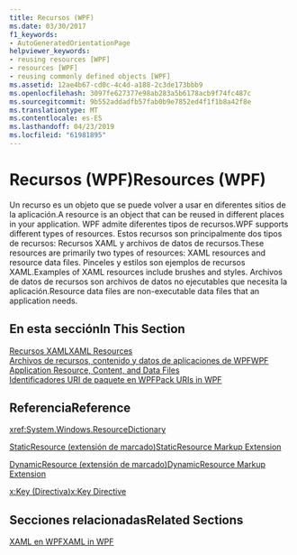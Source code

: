 ```yaml
---
title: Recursos (WPF)
ms.date: 03/30/2017
f1_keywords:
- AutoGeneratedOrientationPage
helpviewer_keywords:
- reusing resources [WPF]
- resources [WPF]
- reusing commonly defined objects [WPF]
ms.assetid: 12ae4b67-cd0c-4c4d-a188-2c3de173bbb9
ms.openlocfilehash: 3097fe627377e98ab283a5b6178acb9f74fc487c
ms.sourcegitcommit: 9b552addadfb57fab0b9e7852ed4f1f1b8a42f8e
ms.translationtype: MT
ms.contentlocale: es-ES
ms.lasthandoff: 04/23/2019
ms.locfileid: "61981895"
---
```

# <a name="resources-wpf"></a><span data-ttu-id="8ec86-102">Recursos (WPF)</span><span class="sxs-lookup"><span data-stu-id="8ec86-102">Resources (WPF)</span></span>
<span data-ttu-id="8ec86-103">Un recurso es un objeto que se puede volver a usar en diferentes sitios de la aplicación.</span><span class="sxs-lookup"><span data-stu-id="8ec86-103">A resource is an object that can be reused in different places in your application.</span></span> <span data-ttu-id="8ec86-104">WPF admite diferentes tipos de recursos.</span><span class="sxs-lookup"><span data-stu-id="8ec86-104">WPF supports different types of resources.</span></span> <span data-ttu-id="8ec86-105">Estos recursos son principalmente dos tipos de recursos: Recursos XAML y archivos de datos de recursos.</span><span class="sxs-lookup"><span data-stu-id="8ec86-105">These resources are primarily two types of resources: XAML resources and resource data files.</span></span> <span data-ttu-id="8ec86-106">Pinceles y estilos son ejemplos de recursos XAML.</span><span class="sxs-lookup"><span data-stu-id="8ec86-106">Examples of XAML resources include brushes and styles.</span></span> <span data-ttu-id="8ec86-107">Archivos de datos de recursos son archivos de datos no ejecutables que necesita la aplicación.</span><span class="sxs-lookup"><span data-stu-id="8ec86-107">Resource data files are non-executable data files that an application needs.</span></span>  
  
## <a name="in-this-section"></a><span data-ttu-id="8ec86-108">En esta sección</span><span class="sxs-lookup"><span data-stu-id="8ec86-108">In This Section</span></span>  
 [<span data-ttu-id="8ec86-109">Recursos XAML</span><span class="sxs-lookup"><span data-stu-id="8ec86-109">XAML Resources</span></span>](xaml-resources.md)  
 [<span data-ttu-id="8ec86-110">Archivos de recursos, contenido y datos de aplicaciones de WPF</span><span class="sxs-lookup"><span data-stu-id="8ec86-110">WPF Application Resource, Content, and Data Files</span></span>](../app-development/wpf-application-resource-content-and-data-files.md)  
 [<span data-ttu-id="8ec86-111">Identificadores URI de paquete en WPF</span><span class="sxs-lookup"><span data-stu-id="8ec86-111">Pack URIs in WPF</span></span>](../app-development/pack-uris-in-wpf.md)  
  
## <a name="reference"></a><span data-ttu-id="8ec86-112">Referencia</span><span class="sxs-lookup"><span data-stu-id="8ec86-112">Reference</span></span>  
 <xref:System.Windows.ResourceDictionary>  
  
 [<span data-ttu-id="8ec86-113">StaticResource (extensión de marcado)</span><span class="sxs-lookup"><span data-stu-id="8ec86-113">StaticResource Markup Extension</span></span>](staticresource-markup-extension.md)  
  
 [<span data-ttu-id="8ec86-114">DynamicResource (extensión de marcado)</span><span class="sxs-lookup"><span data-stu-id="8ec86-114">DynamicResource Markup Extension</span></span>](dynamicresource-markup-extension.md)  
  
 [<span data-ttu-id="8ec86-115">x:Key (Directiva)</span><span class="sxs-lookup"><span data-stu-id="8ec86-115">x:Key Directive</span></span>](../../xaml-services/x-key-directive.md)  
  
## <a name="related-sections"></a><span data-ttu-id="8ec86-116">Secciones relacionadas</span><span class="sxs-lookup"><span data-stu-id="8ec86-116">Related Sections</span></span>  
 [<span data-ttu-id="8ec86-117">XAML en WPF</span><span class="sxs-lookup"><span data-stu-id="8ec86-117">XAML in WPF</span></span>](xaml-in-wpf.md)
